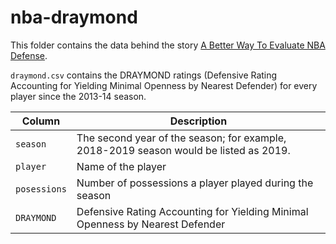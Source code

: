 # nba-draymond

This folder contains the data behind the story [A Better Way To Evaluate NBA Defense](https://fivethirtyeight.com/features/a-better-way-to-evaluate-nba-defense/).

`draymond.csv` contains the DRAYMOND ratings (Defensive Rating Accounting for Yielding Minimal Openness by Nearest Defender) for every player since the 2013-14 season.

Column | Description
-------|-------------
`season` | The second year of the season; for example, 2018-2019 season would be listed as 2019.
`player`| Name of the player
`posessions` | Number of possessions a player played during the season
`DRAYMOND` | Defensive Rating Accounting for Yielding Minimal Openness by Nearest Defender
